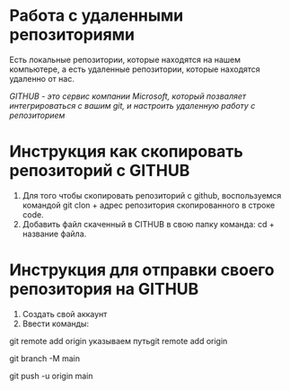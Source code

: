 # Работа с удаленными репозиториями
Есть локальные репозитории, которые находятся на нашем компьютере, а есть удаленные репозитории, которые находятся удаленно от нас.

 *GITHUB  - это сервис компании Microsoft, который позваляет интегрироваться с вашим git, и настроить удаленную работу с репозиторием*

 # Инструкция как скопировать репозиторий с GITHUB
 
 1. Для того чтобы скопировать репозиторий с github, воспользуемся командой git clon + адрес репозитория скопированного в строке code.
 2. Добавить файл скаченный в CITHUB в свою папку команда: cd + название файла.

 # Инструкция для отправки своего репозитория на GITHUB

 1. Создать свой аккаунт
 2. Ввести команды:
 
 git remote add origin указываем путьgit remote add origin 

 git branch -M main

 git push -u origin main